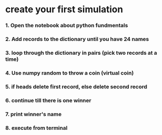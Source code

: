 # create your first simulation
### 1. Open the notebook about python fundmentals 
### 2. Add records to the dictionary until you have 24 names 
### 3. loop through the dictionary in pairs (pick two records at a time)
### 4. Use numpy random to throw a coin (virtual coin)
### 5. if heads delete first record, else delete second record 
### 6. continue till there is one winner 
### 7. print winner's name 
### 8. execute from terminal
